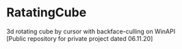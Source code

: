 # RatatingCube
3d rotating cube by cursor with backface-culling on WinAPI<br>
[Public repository for private project dated 06.11.20]
